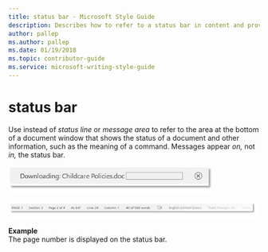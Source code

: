 ```yaml
---
title: status bar - Microsoft Style Guide
description: Describes how to refer to a status bar in content and provides an example of referring to a status bar in content.
author: pallep
ms.author: pallep
ms.date: 01/19/2018
ms.topic: contributor-guide
ms.service: microsoft-writing-style-guide
---
```


# status bar

Use instead of *status line* or *message area* to refer
to the area at the bottom of a document window that shows the
status of a document and other information, such as the meaning of a
command. Messages appear *on,* not *in,* the status bar.

![Screenshot of a progress bar for downloading the Childcare Policies document file with an icon to cancel the download.](media/status-bar/1622172745.png)

![Screenshot of the bottom of a document window that shows the currently displayed page, section, line, and column.](media/status-bar/1474851511.png)

**Example**  
The page number is displayed on the status bar.
